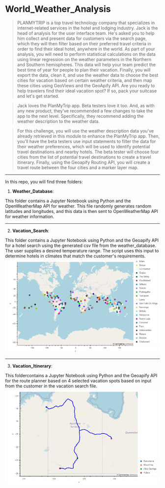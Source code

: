 # World_Weather_Analysis

 >PLANMYTRIP is a top travel technology company that specializes in internet-related services in the hotel and lodging industry. Jack is the head of analysis for the user interface team. He's asked you to help him collect and present data for customers via the search page, which they will then filter based on their preferred travel criteria in order to find their ideal hotel, anywhere in the world. As part of your analysis, you will need to perform statistical calculations on the data using linear regression on the weather parameters in the Northern and Southern hemispheres. This data will help your team predict the best time of year for people to plan their vacation. Finally, you will export the data, clean it, and use the weather data to choose the best cities for vacation based on certain weather criteria, and then map these cities using GeoViews and the GeoApify API. Are you ready to help travelers find their ideal vacation spot? If so, pack your suitcase and let's get started.

 >Jack loves the PlanMyTrip app. Beta testers love it too. And, as with any new product, they've recommended a few changes to take the app to the next level. Specifically, they recommend adding the weather description to the weather data.

 >For this challenge, you will use the weather description data you've already retrieved in this module to enhance the PlanMyTrip app. Then, you'll have the beta testers use input statements to filter the data for their weather preferences, which will be used to identify potential travel destinations and nearby hotels. The beta tester will choose four cities from the list of potential travel destinations to create a travel itinerary. Finally, using the Geoapify Routing API, you will create a travel route between the four cities and a marker layer map.
_______________________________________________________________________________________________

In this repo, you will find three folders: 

1) **Weather_Database**: 

This folder contains a Jupyter Notebook using Python and the OpenWeatherMap API for weather. 
This file randomly generates random latitudes and longitudes, and this data is then sent to OpenWeatherMap API for weather information. 
_______________________________________________________________________________________________

2) **Vacation_Search**: 

This folder contains a Jupyter Notebook using Python and the Geoapify API for a hotel search using the generated csv file from the weather_database.
The user supplies a desired temperature range. The script uses this input to determine hotels in climates that match the customer's requirements. 
![](/Vacation_Search/WeatherPy_vacation_map.png)

_______________________________________________________________________________________________

3) **Vacation_Itinerary**: 

This foldercontains a Jupyter Notebook using Python and the Geoapify API for the route planner based on 4 selected vacation spots based on input from the customer in the vacation search file. 
![](/Vacation_Itinerary/WeatherPy_travel_map.png)
